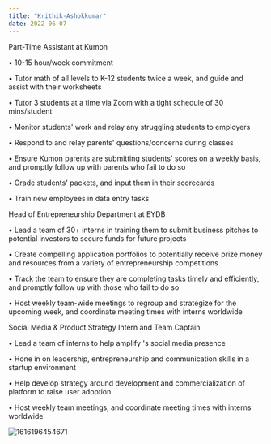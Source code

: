 ```yaml
---
title: "Krithik-Ashokkumar"
date: 2022-06-07
---
```

Part-Time Assistant at Kumon

• 10-15 hour/week commitment

• Tutor math of all levels to K-12 students twice a week, and guide and assist with their worksheets

• Tutor 3 students at a time via Zoom with a tight schedule of 30 mins/student

• Monitor students' work and relay any struggling students to employers

• Respond to and relay parents' questions/concerns during classes 

• Ensure Kumon parents are submitting students' scores on a weekly basis, and promptly follow up with parents who fail to do so

• Grade students' packets, and input them in their scorecards

• Train new employees in data entry tasks

Head of Entrepreneurship Department at EYDB

• Lead a team of 30+ interns in training them to submit business pitches to potential investors to secure funds for future projects

• Create compelling application portfolios to potentially receive prize money and resources from a variety of entrepreneurship competitions

• Track the team to ensure they are completing tasks timely and efficiently, and promptly follow up with those who fail to do so

• Host weekly team-wide meetings to regroup and strategize for the upcoming week, and coordinate meeting times with interns worldwide

Social Media & Product Strategy Intern and Team Captain

• Lead a team of interns to help amplify 's social media presence

• Hone in on leadership, entrepreneurship and communication skills in a startup environment

• Help develop strategy around development and commercialization of platform to raise user adoption

• Host weekly team meetings, and coordinate meeting times with interns worldwide

![1616196454671](https://user-images.githubusercontent.com/107018295/172423287-3eeb066a-0781-4c98-b6db-8e03acd9a080.jpg)
